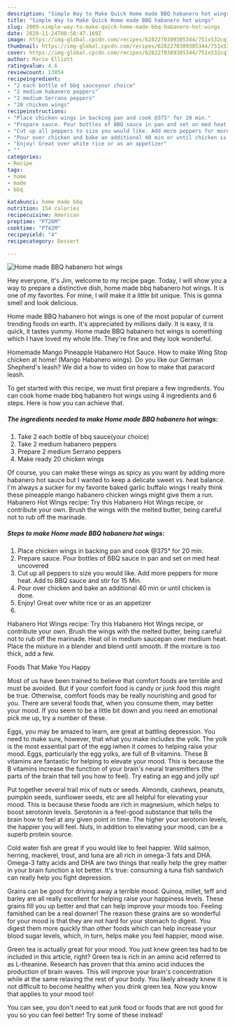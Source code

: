 ```yaml
---
description: "Simple Way to Make Quick Home made BBQ habanero hot wings"
title: "Simple Way to Make Quick Home made BBQ habanero hot wings"
slug: 2009-simple-way-to-make-quick-home-made-bbq-habanero-hot-wings
date: 2020-11-24T08:58:47.169Z
image: https://img-global.cpcdn.com/recipes/6282270389305344/751x532cq70/home-made-bbq-habanero-hot-wings-recipe-main-photo.jpg
thumbnail: https://img-global.cpcdn.com/recipes/6282270389305344/751x532cq70/home-made-bbq-habanero-hot-wings-recipe-main-photo.jpg
cover: https://img-global.cpcdn.com/recipes/6282270389305344/751x532cq70/home-made-bbq-habanero-hot-wings-recipe-main-photo.jpg
author: Mario Elliott
ratingvalue: 4.6
reviewcount: 13854
recipeingredient:
- "2 each bottle of bbq sauceyour choice"
- "2 medium habanero peppers"
- "2 medium Serrano peppers"
- "20 chicken wings"
recipeinstructions:
- "Place chicken wings in backing pan and cook @375° for 20 min."
- "Prepare sauce. Pour bottles of BBQ sauce in pan and set on med heat uncovered"
- "Cut up all peppers to size you would like. Add more peppers for more heat. Add to BBQ sauce and stir for 15  Min."
- "Pour over chicken and bake an additional 40 min or until chicken is done."
- "Enjoy! Great over white rice or as an appetizer"
- ""
categories:
- Recipe
tags:
- home
- made
- bbq

katakunci: home made bbq 
nutrition: 154 calories
recipecuisine: American
preptime: "PT26M"
cooktime: "PT42M"
recipeyield: "4"
recipecategory: Dessert

---
```



![Home made BBQ habanero hot wings](https://img-global.cpcdn.com/recipes/6282270389305344/751x532cq70/home-made-bbq-habanero-hot-wings-recipe-main-photo.jpg)

Hey everyone, it's Jim, welcome to my recipe page. Today, I will show you a way to prepare a distinctive dish, home made bbq habanero hot wings. It is one of my favorites. For mine, I will make it a little bit unique. This is gonna smell and look delicious.

Home made BBQ habanero hot wings is one of the most popular of current trending foods on earth. It's appreciated by millions daily. It is easy, it is quick, it tastes yummy. Home made BBQ habanero hot wings is something which I have loved my whole life. They're fine and they look wonderful.

Homemade Mango Pineapple Habanero Hot Sauce. How to make Wing Stop chicken at home! (Mango Habanero wings). Do you like our German Shepherd&#39;s leash? We did a how to video on how to make that paracord leash.


To get started with this recipe, we must first prepare a few ingredients. You can cook home made bbq habanero hot wings using 4 ingredients and 6 steps. Here is how you can achieve that.

<!--inarticleads1-->

##### The ingredients needed to make Home made BBQ habanero hot wings:

1. Take 2 each bottle of bbq sauce(your choice)
1. Take 2 medium habanero peppers
1. Prepare 2 medium Serrano peppers
1. Make ready 20 chicken wings


Of course, you can make these wings as spicy as you want by adding more habanero hot sauce but I wanted to keep a delicate sweet vs. heat balance. I&#39;m always a sucker for my favorite baked garlic buffalo wings I really think these pineapple mango habanero chicken wings might give them a run. Habanero Hot Wings recipe: Try this Habanero Hot Wings recipe, or contribute your own. Brush the wings with the melted butter, being careful not to rub off the marinade. 

<!--inarticleads2-->

##### Steps to make Home made BBQ habanero hot wings:

1. Place chicken wings in backing pan and cook @375° for 20 min.
1. Prepare sauce. Pour bottles of BBQ sauce in pan and set on med heat uncovered
1. Cut up all peppers to size you would like. Add more peppers for more heat. Add to BBQ sauce and stir for 15  Min.
1. Pour over chicken and bake an additional 40 min or until chicken is done.
1. Enjoy! Great over white rice or as an appetizer
1. 


Habanero Hot Wings recipe: Try this Habanero Hot Wings recipe, or contribute your own. Brush the wings with the melted butter, being careful not to rub off the marinade. Heat oil in medium saucepan over medium heat. Place the mixture in a blender and blend until smooth. If the mixture is too thick, add a few. 

Foods That Make You Happy


Most of us have been trained to believe that comfort foods are terrible and must be avoided. But if your comfort food is candy or junk food this might be true. Otherwise, comfort foods may be really nourishing and good for you. There are several foods that, when you consume them, may better your mood. If you seem to be a little bit down and you need an emotional pick me up, try a number of these.

Eggs, you may be amazed to learn, are great at battling depression. You need to make sure, however, that what you make includes the yolk. The yolk is the most essential part of the egg iwhen it comes to helping raise your mood. Eggs, particularly the egg yolks, are full of B vitamins. These B vitamins are fantastic for helping to elevate your mood. This is because the B vitamins increase the function of your brain's neural transmitters (the parts of the brain that tell you how to feel). Try eating an egg and jolly up!

Put together several trail mix of nuts or seeds. Almonds, cashews, peanuts, pumpkin seeds, sunflower seeds, etc are all helpful for elevating your mood. This is because these foods are rich in magnesium, which helps to boost serotonin levels. Serotonin is a feel-good substance that tells the brain how to feel at any given point in time. The higher your serotonin levels, the happier you will feel. Nuts, in addition to elevating your mood, can be a superb protein source.

Cold water fish are great if you would like to feel happier. Wild salmon, herring, mackerel, trout, and tuna are all rich in omega-3 fats and DHA. Omega-3 fatty acids and DHA are two things that really help the grey matter in your brain function a lot better. It's true: consuming a tuna fish sandwich can really help you fight depression. 

Grains can be good for driving away a terrible mood. Quinoa, millet, teff and barley are all really excellent for helping raise your happiness levels. These grains fill you up better and that can help improve your moods too. Feeling famished can be a real downer! The reason these grains are so wonderful for your mood is that they are not hard for your stomach to digest. You digest them more quickly than other foods which can help increase your blood sugar levels, which, in turn, helps make you feel happier, mood wise.

Green tea is actually great for your mood. You just knew green tea had to be included in this article, right? Green tea is rich in an amino acid referred to as L-theanine. Research has proven that this amino acid induces the production of brain waves. This will improve your brain's concentration while at the same relaxing the rest of your body. You likely already knew it is not difficult to become healthy when you drink green tea. Now you know that applies to your mood too!

You can see, you don't need to eat junk food or foods that are not good for you so you can feel better! Try some of these instead!

